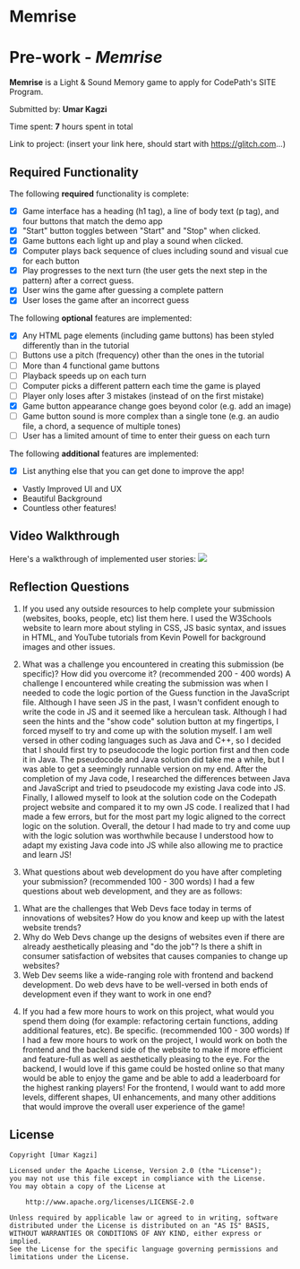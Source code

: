 # Memrise
# Pre-work - *Memrise*

**Memrise** is a Light & Sound Memory game to apply for CodePath's SITE Program. 

Submitted by: **Umar Kagzi**

Time spent: **7** hours spent in total

Link to project: (insert your link here, should start with https://glitch.com...)

## Required Functionality

The following **required** functionality is complete:

* [X] Game interface has a heading (h1 tag), a line of body text (p tag), and four buttons that match the demo app
* [X] "Start" button toggles between "Start" and "Stop" when clicked. 
* [X] Game buttons each light up and play a sound when clicked. 
* [X] Computer plays back sequence of clues including sound and visual cue for each button
* [X] Play progresses to the next turn (the user gets the next step in the pattern) after a correct guess. 
* [X] User wins the game after guessing a complete pattern
* [X] User loses the game after an incorrect guess

The following **optional** features are implemented:

* [X] Any HTML page elements (including game buttons) has been styled differently than in the tutorial
* [ ] Buttons use a pitch (frequency) other than the ones in the tutorial
* [ ] More than 4 functional game buttons
* [ ] Playback speeds up on each turn
* [ ] Computer picks a different pattern each time the game is played
* [ ] Player only loses after 3 mistakes (instead of on the first mistake)
* [X] Game button appearance change goes beyond color (e.g. add an image)
* [ ] Game button sound is more complex than a single tone (e.g. an audio file, a chord, a sequence of multiple tones)
* [ ] User has a limited amount of time to enter their guess on each turn

The following **additional** features are implemented:

- [X] List anything else that you can get done to improve the app!
- Vastly Improved UI and UX
- Beautiful Background
- Countless other features!

## Video Walkthrough

Here's a walkthrough of implemented user stories:
![](your-link-here)


## Reflection Questions
1. If you used any outside resources to help complete your submission (websites, books, people, etc) list them here. 
I used the W3Schools website to learn more about styling in CSS, JS basic syntax, and issues in HTML, and YouTube tutorials from Kevin Powell for background images and other issues.

2. What was a challenge you encountered in creating this submission (be specific)? How did you overcome it? (recommended 200 - 400 words) 
A challenge I encountered while creating the submission was when I needed to code the logic portion of the Guess function in the JavaScript file. Although I have seen JS in the past, I wasn't confident enough to write the code in JS and it seemed like a herculean task. Although I had seen the hints and the "show code" solution button at my fingertips, I forced myself to try and come up with the solution myself. I am well versed in other coding languages such as Java and C++, so I decided that I should first try to pseudocode the logic portion first and then code it in Java. The pseudocode and Java solution did take me a while, but I was able to get a seemingly runnable version on my end. After the completion of my Java code, I researched the differences between Java and JavaScript and tried to pseudocode my existing Java code into JS. Finally, I allowed myself to look at the solution code on the Codepath project website and compared it to my own JS code. I realized that I had made a few errors, but for the most part my logic aligned to the correct logic on the solution. Overall, the detour I had made to try and come uup with the logic solution was worthwhile because I understood how to adapt my existing Java code into JS while also allowing me to practice and learn JS!

3. What questions about web development do you have after completing your submission? (recommended 100 - 300 words) 
I had a few questions about web development, and they are as follows:

1) What are the challenges that Web Devs face today in terms of innovations of websites? How do you know and keep up with the latest website trends?
2)  Why do Web Devs change up the designs of websites even if there are already aesthetically pleasing and "do the job"? Is there a shift in consumer satisfaction of websites that causes companies to change up websites?
3) Web Dev seems like a wide-ranging role with frontend and backend development. Do web devs have to be well-versed in both ends of development even if they want to work in one end?

4. If you had a few more hours to work on this project, what would you spend them doing (for example: refactoring certain functions, adding additional features, etc). Be specific. (recommended 100 - 300 words) 
If I had a few more hours to work on the project, I would work on both the frontend and the backend side of the website to make if more efficient and feature-full as well as aesthetically pleasing to the eye. For the backend, I would love if this game could be hosted online so that many would be able to enjoy the game and be able to add a leaderboard for the highest ranking players! For the frontend, I would want to add more levels, different shapes, UI enhancements, and many other additions that would improve the overall user experience of the game!



## License

    Copyright [Umar Kagzi]

    Licensed under the Apache License, Version 2.0 (the "License");
    you may not use this file except in compliance with the License.
    You may obtain a copy of the License at

        http://www.apache.org/licenses/LICENSE-2.0

    Unless required by applicable law or agreed to in writing, software
    distributed under the License is distributed on an "AS IS" BASIS,
    WITHOUT WARRANTIES OR CONDITIONS OF ANY KIND, either express or implied.
    See the License for the specific language governing permissions and
    limitations under the License.
